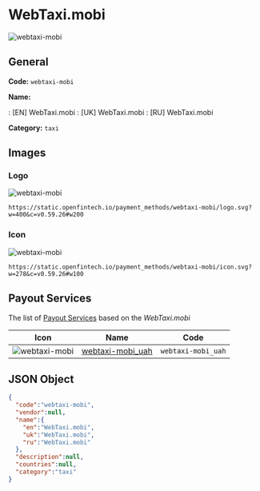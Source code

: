 
# WebTaxi.mobi 
![webtaxi-mobi](https://static.openfintech.io/payment_methods/webtaxi-mobi/logo.svg?w=400&c=v0.59.26#w200)  

## General 
**Code:** `webtaxi-mobi` 
 
**Name:** 
 
:	[EN] WebTaxi.mobi 
:	[UK] WebTaxi.mobi 
:	[RU] WebTaxi.mobi 
 
**Category:** `taxi` 
 

## Images 

### Logo 
![webtaxi-mobi](https://static.openfintech.io/payment_methods/webtaxi-mobi/logo.svg?w=400&c=v0.59.26#w200)  

```
https://static.openfintech.io/payment_methods/webtaxi-mobi/logo.svg?w=400&c=v0.59.26#w200
```  

### Icon 
![webtaxi-mobi](https://static.openfintech.io/payment_methods/webtaxi-mobi/icon.svg?w=278&c=v0.59.26#w100)  

```
https://static.openfintech.io/payment_methods/webtaxi-mobi/icon.svg?w=278&c=v0.59.26#w100
```  

## Payout Services 
 
The list of [Payout Services](/payout-services/) based on the _WebTaxi.mobi_ 

|Icon|Name|Code| 
|:---:|:---:|:---:| 
|![webtaxi-mobi](https://static.openfintech.io/payout_methods/webtaxi-mobi/icon.svg?w=278&c=v0.59.26#w40) |[webtaxi-mobi_uah](/payout-services/webtaxi-mobi_uah/)|`webtaxi-mobi_uah`| 
 

## JSON Object 

```json
{
  "code":"webtaxi-mobi",
  "vendor":null,
  "name":{
    "en":"WebTaxi.mobi",
    "uk":"WebTaxi.mobi",
    "ru":"WebTaxi.mobi"
  },
  "description":null,
  "countries":null,
  "category":"taxi"
}
```  
